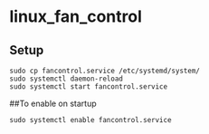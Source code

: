 # linux_fan_control

## Setup
```
sudo cp fancontrol.service /etc/systemd/system/
sudo systemctl daemon-reload
sudo systemctl start fancontrol.service

```
##To enable on startup
```
sudo systemctl enable fancontrol.service
```

